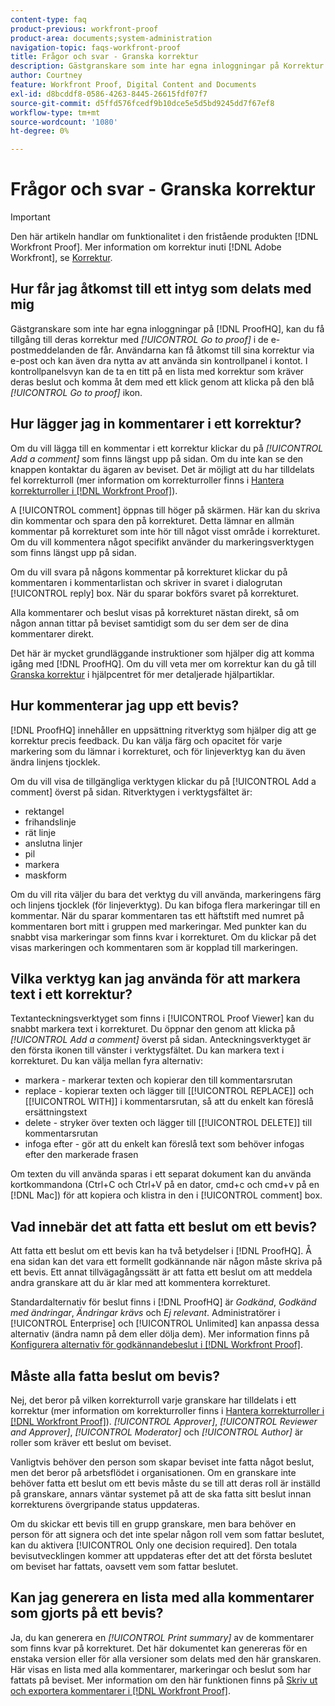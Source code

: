```yaml
---
content-type: faq
product-previous: workfront-proof
product-area: documents;system-administration
navigation-topic: faqs-workfront-proof
title: Frågor och svar - Granska korrektur
description: Gästgranskare som inte har egna inloggningar på Korrektur får åtkomst till sina korrektur via [!UICONTROL Go to proof] i de e-postmeddelanden de får. Användarna kan få åtkomst till sina korrektur via e-post och kan även dra nytta av att använda sin kontrollpanel i kontot. I kontrollpanelsvyn kan de ta en titt på en lista med korrektur som kräver deras beslut och komma åt dem med ett klick genom att klicka på den blå [!UICONTROL Go to proof] ikon.
author: Courtney
feature: Workfront Proof, Digital Content and Documents
exl-id: d8bcddf8-0586-4263-8445-26615fdf07f7
source-git-commit: d5ffd576fcedf9b10dce5e5d5bd9245dd7f67ef8
workflow-type: tm+mt
source-wordcount: '1080'
ht-degree: 0%

---
```


# Frågor och svar - Granska korrektur

>[!IMPORTANT]
>
>Den här artikeln handlar om funktionalitet i den fristående produkten [!DNL Workfront Proof]. Mer information om korrektur inuti [!DNL Adobe Workfront], se [Korrektur](../../../review-and-approve-work/proofing/proofing.md).

## Hur får jag åtkomst till ett intyg som delats med mig

Gästgranskare som inte har egna inloggningar på [!DNL ProofHQ], kan du få tillgång till deras korrektur med *[!UICONTROL Go to proof]* i de e-postmeddelanden de får. Användarna kan få åtkomst till sina korrektur via e-post och kan även dra nytta av att använda sin kontrollpanel i kontot. I kontrollpanelsvyn kan de ta en titt på en lista med korrektur som kräver deras beslut och komma åt dem med ett klick genom att klicka på den blå *[!UICONTROL Go to proof]* ikon.

## Hur lägger jag in kommentarer i ett korrektur?

Om du vill lägga till en kommentar i ett korrektur klickar du på *[!UICONTROL Add a comment]* som finns längst upp på sidan. Om du inte kan se den knappen kontaktar du ägaren av beviset. Det är möjligt att du har tilldelats fel korrekturroll (mer information om korrekturroller finns i [Hantera korrekturroller i [!DNL Workfront Proof]](../../../workfront-proof/wp-work-proofsfiles/share-proofs-and-files/manage-proof-roles.md)).

A [!UICONTROL comment] öppnas till höger på skärmen. Här kan du skriva din kommentar och spara den på korrekturet. Detta lämnar en allmän kommentar på korrekturet som inte hör till något visst område i korrekturet. Om du vill kommentera något specifikt använder du markeringsverktygen som finns längst upp på sidan.

Om du vill svara på någons kommentar på korrekturet klickar du på kommentaren i kommentarlistan och skriver in svaret i dialogrutan [!UICONTROL reply] box. När du sparar bokförs svaret på korrekturet.

Alla kommentarer och beslut visas på korrekturet nästan direkt, så om någon annan tittar på beviset samtidigt som du ser dem ser de dina kommentarer direkt.

Det här är mycket grundläggande instruktioner som hjälper dig att komma igång med [!DNL ProofHQ]. Om du vill veta mer om korrektur kan du gå till  [Granska korrektur](https://support.workfront.com/hc/en-us/sections/200054044-Reviewing-proofs) i hjälpcentret för mer detaljerade hjälpartiklar.

## Hur kommenterar jag upp ett bevis?

[!DNL ProofHQ] innehåller en uppsättning ritverktyg som hjälper dig att ge korrektur precis feedback. Du kan välja färg och opacitet för varje markering som du lämnar i korrekturet, och för linjeverktyg kan du även ändra linjens tjocklek.

Om du vill visa de tillgängliga verktygen klickar du på [!UICONTROL Add a comment] överst på sidan. Ritverktygen i verktygsfältet är:

* rektangel
* frihandslinje
* rät linje
* anslutna linjer
* pil
* markera
* maskform

Om du vill rita väljer du bara det verktyg du vill använda, markeringens färg och linjens tjocklek (för linjeverktyg). Du kan bifoga flera markeringar till en kommentar. När du sparar kommentaren tas ett häftstift med numret på kommentaren bort mitt i gruppen med markeringar. Med punkter kan du snabbt visa markeringar som finns kvar i korrekturet. Om du klickar på det visas markeringen och kommentaren som är kopplad till markeringen.

## Vilka verktyg kan jag använda för att markera text i ett korrektur?

Textanteckningsverktyget som finns i [!UICONTROL Proof Viewer] kan du snabbt markera text i korrekturet. Du öppnar den genom att klicka på *[!UICONTROL Add a comment]* överst på sidan. Anteckningsverktyget är den första ikonen till vänster i verktygsfältet. Du kan markera text i korrekturet. Du kan välja mellan fyra alternativ:

* markera - markerar texten och kopierar den till kommentarsrutan
* replace - kopierar texten och lägger till [[!UICONTROL REPLACE]] och [[!UICONTROL WITH]] i kommentarsrutan, så att du enkelt kan föreslå ersättningstext
* delete - stryker över texten och lägger till [[!UICONTROL DELETE]] till kommentarsrutan
* infoga efter - gör att du enkelt kan föreslå text som behöver infogas efter den markerade frasen

Om texten du vill använda sparas i ett separat dokument kan du använda kortkommandona (Ctrl+C och Ctrl+V på en dator, cmd+c och cmd+v på en [!DNL Mac]) för att kopiera och klistra in den i [!UICONTROL comment] box.

## Vad innebär det att fatta ett beslut om ett bevis?

Att fatta ett beslut om ett bevis kan ha två betydelser i [!DNL ProofHQ]. Å ena sidan kan det vara ett formellt godkännande när någon måste skriva på ett bevis. Ett annat tillvägagångssätt är att fatta ett beslut om att meddela andra granskare att du är klar med att kommentera korrekturet.

Standardalternativ för beslut finns i [!DNL ProofHQ] är *Godkänd*, *Godkänd med ändringar*, *Ändringar krävs* och *Ej relevant*. Administratörer i [!UICONTROL Enterprise] och [!UICONTROL Unlimited] kan anpassa dessa alternativ (ändra namn på dem eller dölja dem). Mer information finns på [Konfigurera alternativ för godkännandebeslut i [!DNL Workfront Proof]](../../../workfront-proof/wp-acct-admin/account-settings/configure-approval-decision-in-wp.md).

## Måste alla fatta beslut om bevis?

Nej, det beror på vilken korrekturroll varje granskare har tilldelats i ett korrektur (mer information om korrekturroller finns i [Hantera korrekturroller i [!DNL Workfront Proof]](../../../workfront-proof/wp-work-proofsfiles/share-proofs-and-files/manage-proof-roles.md)). *[!UICONTROL Approver]*, *[!UICONTROL Reviewer and Approver]*, *[!UICONTROL Moderator]* och *[!UICONTROL Author]* är roller som kräver ett beslut om beviset.

Vanligtvis behöver den person som skapar beviset inte fatta något beslut, men det beror på arbetsflödet i organisationen. Om en granskare inte behöver fatta ett beslut om ett bevis måste du se till att deras roll är inställd på granskare, annars väntar systemet på att de ska fatta sitt beslut innan korrekturens övergripande status uppdateras.

Om du skickar ett bevis till en grupp granskare, men bara behöver en person för att signera och det inte spelar någon roll vem som fattar beslutet, kan du aktivera [!UICONTROL Only one decision required]. Den totala bevisutvecklingen kommer att uppdateras efter det att det första beslutet om beviset har fattats, oavsett vem som fattar beslutet.

## Kan jag generera en lista med alla kommentarer som gjorts på ett bevis?

Ja, du kan generera en *[!UICONTROL Print summary]* av de kommentarer som finns kvar på korrekturet. Det här dokumentet kan genereras för en enstaka version eller för alla versioner som delats med den här granskaren. Här visas en lista med alla kommentarer, markeringar och beslut som har fattats på beviset. Mer information om den här funktionen finns på [Skriv ut och exportera kommentarer i [!DNL Workfront Proof]](../../../workfront-proof/wp-work-proofsfiles/organize-your-work/print-and-export-comments.md).
